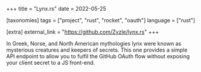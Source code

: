 +++
title = "Lynx.rs"
date = 2022-05-25

[taxonomies]
tags = ["project", "rust", "rocket", "oauth"]
language = ["rust"]

[extra]
external_link = "https://github.com/Zyzle/lynx.rs"
+++

In Greek, Norse, and North American mythologies lynx were known as mysterious creatures and keepers of secrets. This one provides a simple API endpoint to allow you to fulfil the GitHub OAuth flow without exposing your client secret to a JS front-end.